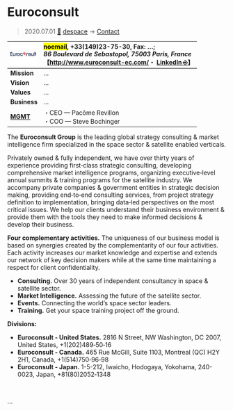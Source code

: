 # Euroconsult
> 2020.07.01 [🚀](../../index/index.md) [despace](../index.md) → [Contact](../contact.md)

|[![](../f/con/e/euroconsult_logo1_thumb.jpg)](../f/con/e/euroconsult_logo1.png)|<mark>noemail</mark>, +33(149)23-75-30, Fax: …;<br> *86 Boulevard de Sebastopol, 75003 Paris, France*<br> 【<http://www.euroconsult-ec.com/>・ [LinkedIn ⎆](https://www.linkedin.com/company/euroconsult/)】|
|:--|:--|
|**Mission**|…|
|**Vision**|…|
|**Values**|…|
|**Business**|…|
|**[MGMT](../mgmt.md)**|・CEO — Pacôme Revillon<br> ・COO — Steve Bochinger|

The **Euroconsult Group** is the leading global strategy consulting & market intelligence firm specialized in the space sector & satellite enabled verticals.

Privately owned & fully independent, we have over thirty years of experience providing first‑class strategic consulting, developing comprehensive market intelligence programs, organizing executive‑level annual summits & training programs for the satellite industry. We accompany private companies & government entities in strategic decision making, providing end‑to‑end consulting services, from project strategy definition to implementation, bringing data‑led perspectives on the most critical issues. We help our clients understand their business environment & provide them with the tools they need to make informed decisions & develop their business.

**Four complementary activities.** The uniqueness of our business model is based on synergies created by the complementarity of our four activities. Each activity increases our market knowledge and expertise and extends our network of key decision makers while at the same time maintaining a respect for client confidentiality.

   - **Consulting.** Over 30 years of independent consultancy in space & satellite sector.
   - **Market Intelligence.** Assessing the future of the satellite sector.
   - **Events.** Connecting the world’s space sector leaders.
   - **Training.** Get your space training project off the ground.

**Divisions:**

   - **Euroconsult - United States.** 2816 N Street, NW Washington, DC 2007, United States, +1(202)489‑50‑16
   - **Euroconsult - Canada.** 465 Rue McGill, Suite 1103, Montreal (QC) H2Y 2H1, Canada, +1(514)750‑96‑98
   - **Euroconsult - Japan.** 1-5-212, Iwaicho, Hodogaya, Yokohama, 240-0023, Japan, +81(80)2052‑1348

<p style="page-break-after:always"> </p>

…
